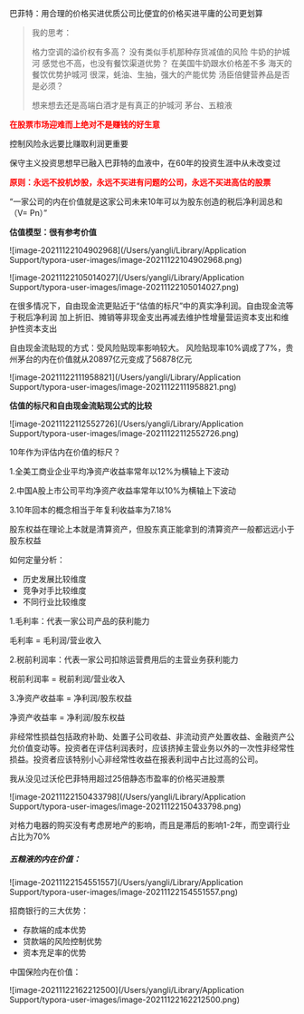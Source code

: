 巴菲特：用合理的价格买进优质公司比便宜的价格买进平庸的公司更划算

> 我的思考：
>
> 格力空调的溢价权有多高？ 没有类似手机那种存货减值的风险
> 牛奶的护城河   感觉也不高，也没有餐饮渠道优势？  在美国牛奶跟水价格差不多
> 海天的餐饮优势护城河 很深，蚝油、生抽，强大的产能优势
> 汤臣倍健营养品是否是必须？
>
> 想来想去还是高端白酒才是有真正的护城河
> 茅台、五粮液



<strong style="color:red">在股票市场迎难而上绝对不是赚钱的好生意</strong>

控制风险永远要比赚取利润更重要



保守主义投资思想早已融入巴菲特的血液中，在60年的投资生涯中从未改变过



<strong style="color:red">原则：永远不投机炒股，永远不买进有问题的公司，永远不买进高估的股票</strong>



“一家公司的内在价值就是这家公司未来10年可以为股东创造的税后净利润总和（V=   Pn）”





<strong>估值模型：很有参考价值</strong>

![image-20211122104902968](/Users/yangli/Library/Application Support/typora-user-images/image-20211122104902968.png)





![image-20211122105014027](/Users/yangli/Library/Application Support/typora-user-images/image-20211122105014027.png)



在很多情况下，自由现金流更贴近于“估值的标尺”中的真实净利润。自由现金流等于税后净利润 加上折旧、摊销等非现金支出再减去维护性增量营运资本支出和维护性资本支出







自由现金流贴现的方式：受风险贴现率影响较大。 风险贴现率10%调成了7%，贵州茅台的内在价值就从20897亿元变成了56878亿元

![image-20211122111958821](/Users/yangli/Library/Application Support/typora-user-images/image-20211122111958821.png)









<strong>估值的标尺和自由现金流贴现公式的比较</strong>

![image-20211122112552726](/Users/yangli/Library/Application Support/typora-user-images/image-20211122112552726.png)





10年作为评估内在价值的标尺？

1.全美工商业企业平均净资产收益率常年以12%为横轴上下波动

2.中国A股上市公司平均净资产收益率常年以10%为横轴上下波动

3.10年回本的概念相当于年复利收益率为7.18%



股东权益在理论上本就是清算资产，但股东真正能拿到的清算资产一般都远远小于股东权益



如何定量分析：

* 历史发展比较维度
* 竞争对手比较维度
* 不同行业比较维度



1.毛利率：代表一家公司产品的获利能力

毛利率 = 毛利润/营业收入

2.税前利润率：代表一家公司扣除运营费用后的主营业务获利能力

税前利润率 = 税前利润/营业收入

3.净资产收益率 = 净利润/股东权益

净资产收益率 = 净利润/股东权益



非经常性损益包括政府补助、处置子公司收益、非流动资产处置收益、金融资产公允价值变动等。投资者在评估利润表时，应该挤掉主营业务以外的一次性非经常性损益。投资者应该特别小心非经常性收益在报表利润中占比过高的公司。



我从没见过沃伦巴菲特用超过25倍静态市盈率的价格买进股票



![image-20211122150433798](/Users/yangli/Library/Application Support/typora-user-images/image-20211122150433798.png)





对格力电器的购买没有考虑房地产的影响，而且是滞后的影响1-2年，而空调行业占比为70%





##### 五粮液的内在价值：

![image-20211122154551557](/Users/yangli/Library/Application Support/typora-user-images/image-20211122154551557.png)





招商银行的三大优势：

* 存款端的成本优势
* 贷款端的风险控制优势
* 资本充足率的优势



中国保险内在价值：

![image-20211122162212500](/Users/yangli/Library/Application Support/typora-user-images/image-20211122162212500.png)